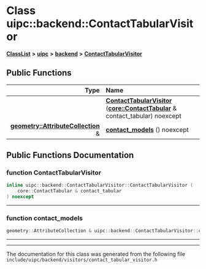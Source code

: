 

# Class uipc::backend::ContactTabularVisitor



[**ClassList**](annotated.md) **>** [**uipc**](namespaceuipc.md) **>** [**backend**](namespaceuipc_1_1backend.md) **>** [**ContactTabularVisitor**](classuipc_1_1backend_1_1_contact_tabular_visitor.md)










































## Public Functions

| Type | Name |
| ---: | :--- |
|   | [**ContactTabularVisitor**](#function-contacttabularvisitor) ([**core::ContactTabular**](classuipc_1_1core_1_1_contact_tabular.md) & contact\_tabular) noexcept<br> |
|  [**geometry::AttributeCollection**](classuipc_1_1geometry_1_1_attribute_collection.md) & | [**contact\_models**](#function-contact_models) () noexcept<br> |




























## Public Functions Documentation




### function ContactTabularVisitor 

```C++
inline uipc::backend::ContactTabularVisitor::ContactTabularVisitor (
    core::ContactTabular & contact_tabular
) noexcept
```




<hr>



### function contact\_models 

```C++
geometry::AttributeCollection & uipc::backend::ContactTabularVisitor::contact_models () noexcept
```




<hr>

------------------------------
The documentation for this class was generated from the following file `include/uipc/backend/visitors/contact_tabular_visitor.h`

